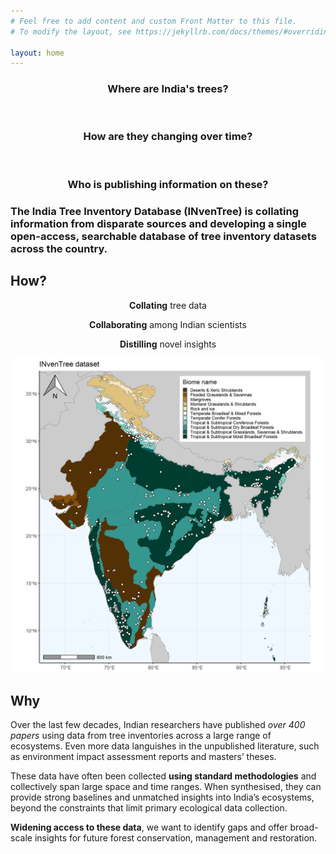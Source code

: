 ```yaml
---
# Feel free to add content and custom Front Matter to this file.
# To modify the layout, see https://jekyllrb.com/docs/themes/#overriding-theme-defaults

layout: home
---
```


<div align="center">
<h3><strong>Where</strong> are India's trees?</h3><br>

<h3><strong>How are they changing</strong> over time?</h3><br>

<h3><strong>Who is publishing</strong> information on these?</h3>
</div>


### **The India Tree Inventory Database (INvenTree)** is collating information from disparate sources and developing a single open-access, searchable database of tree inventory datasets across the country.


## How?

<div align="center">
<strong>Collating</strong> tree data<br>

<strong>Collaborating</strong> among Indian scientists<br>

<strong>Distilling</strong> novel insights
</div>

![](assets/Fig1_new.png)

## Why

Over the last few decades, Indian researchers have published *over 400 papers* using data from tree inventories across a large range of ecosystems. Even more data languishes in the unpublished literature, such as environment impact assessment reports and masters’ theses.

These data have often been collected **using standard methodologies** and collectively span large space and time ranges. When synthesised, they can provide strong baselines and unmatched insights into India’s ecosystems, beyond the constraints that limit primary ecological data collection. 

**Widening access to these data**, we want to identify gaps and offer broad-scale insights for future forest conservation, management and restoration.


